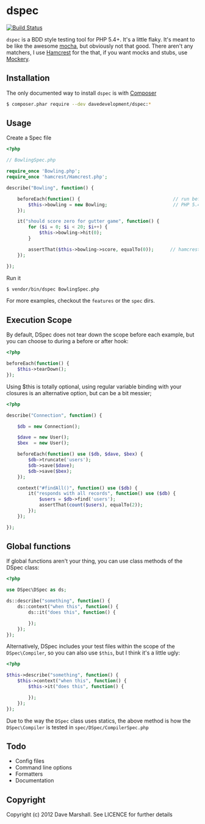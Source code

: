 dspec
=====

[![Build Status](https://secure.travis-ci.org/davedevelopment/dspec.png?branch=master)](http://travis-ci.org/davedevelopment/dspec)

`dspec` is a BDD style testing tool for PHP 5.4+. It's a little flaky. It's
meant to be like the awesome [mocha](http://visionmedia.github.com/mocha/), but
obviously not that good. There aren't any matchers, I use
[Hamcrest](http://code.google.com/p/hamcrest/source/browse/trunk/hamcrest-php/)
for the that, if you want mocks and stubs, use
[Mockery](http://github.com/padraic/mockery).

Installation
------------

The only documented way to install `dspec` is with
[Composer](http://getcomposer.org)

``` bash
$ composer.phar require --dev davedevelopment/dspec:*
```

Usage
-----

Create a Spec file

``` php
<?php

// BowlingSpec.php

require_once 'Bowling.php';
require_once 'hamcrest/Hamcrest.php';

describe("Bowling", function() {

    beforeEach(function() {                                  // run before every sibling and descendant it() 
        $this->bowling = new Bowling;                        // PHP 5.4's closure binding allows the use of this
    }); 

    it("should score zero for gutter game", function() {
        for ($i = 0; $i < 20; $i++) {
            $this->bowling->hit(0);
        }

        assertThat($this->bowling->score, equalTo(0));      // hamcrest assertion
    });

});

```

Run it 

``` bash
$ vendor/bin/dspec BowlingSpec.php
```

For more examples, checkout the `features` or the `spec` dirs.

Execution Scope
---------------

By default, DSpec does not tear down the scope before each example, but you can
choose to during a before or after hook:

``` php
<?php

beforeEach(function() {
    $this->tearDown();
});

```

Using $this is totally optional, using regular variable binding with your closures
is an alternative option, but can be a bit messier;

``` php
<?php

describe("Connection", function() {

    $db = new Connection();

    $dave = new User();
    $bex  = new User();

    beforeEach(function() use ($db, $dave, $bex) {
        $db->truncate('users');                
        $db->save($dave);
        $db->save($bex);
    });

    context("#findAll()", function() use ($db) {
        it("responds with all records", function() use ($db) {
            $users = $db->find('users');
            assertThat(count($users), equalTo(2));
        });
    });

});
```

Global functions
----------------

If global functions aren't your thing, you can use class methods of the DSpec
class:

``` php
<?php

use DSpec\DSpec as ds;

ds::describe("something", function() {
    ds::context("when this", function() {
        ds::it("does this", function() {

        });
    });
});

```

Alternatively, DSpec includes your test files within the scope of the
`DSpec\Compiler`, so you can also use `$this`, but I think it's a little ugly:

``` php
<?php 

$this->describe("something", function() {
    $this->context("when this", function() {
        $this->it("does this", function() {

        });
    });
});
```

Due to the way the `DSpec` class uses statics, the above method is
how the `DSpec\Compiler` is tested in `spec/DSpec/CompilerSpec.php`

Todo
----

* Config files
* Command line options
* Formatters
* Documentation

Copyright
---------

Copyright (c) 2012 Dave Marshall. See LICENCE for further details
